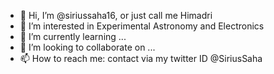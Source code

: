 - 👋 Hi, I’m @siriussaha16, or just call me Himadri
- 👀 I’m interested in Experimental Astronomy and Electronics
- 🌱 I’m currently learning ...
- 💞️ I’m looking to collaborate on ...
- 📫 How to reach me: contact via my twitter ID @SiriusSaha

<!---
siriussaha16/siriussaha16 is a ✨ special ✨ repository because its `README.md` (this file) appears on your GitHub profile.
You can click the Preview link to take a look at your changes.
--->
